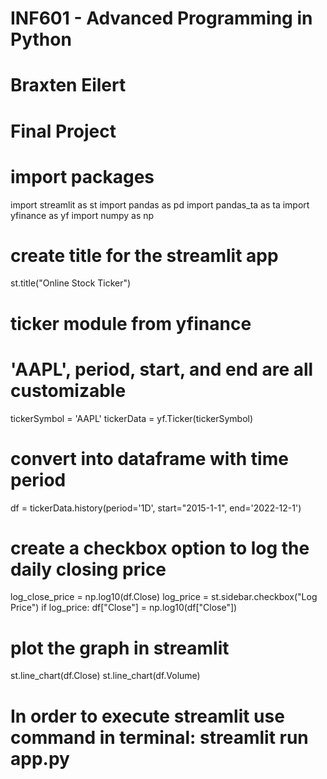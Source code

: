 # INF601 - Advanced Programming in Python
# Braxten Eilert
# Final Project

# import packages

import streamlit as st
import pandas as pd
import pandas_ta as ta
import yfinance as yf
import numpy as np



# create title for the streamlit app
st.title("Online Stock Ticker")

# ticker module from yfinance
# 'AAPL', period, start, and end are all customizable
tickerSymbol = 'AAPL'
tickerData = yf.Ticker(tickerSymbol)
# convert into dataframe with time period
df = tickerData.history(period='1D', start="2015-1-1", end='2022-12-1')

# create a checkbox option to log the daily closing price
log_close_price = np.log10(df.Close)
log_price = st.sidebar.checkbox("Log Price")
if log_price:
    df["Close"] = np.log10(df["Close"])

# plot the graph in streamlit
st.line_chart(df.Close)
st.line_chart(df.Volume)

# In order to execute streamlit use command in terminal: streamlit run app.py